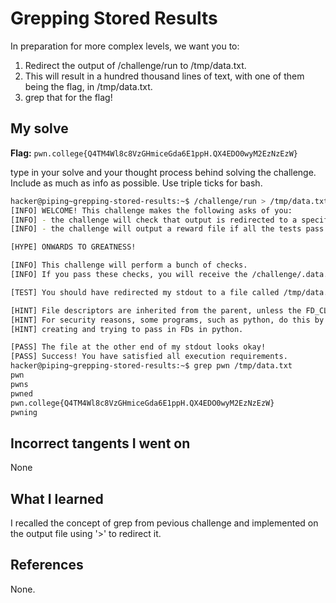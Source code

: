 # Grepping Stored Results
In preparation for more complex levels, we want you to:

1. Redirect the output of /challenge/run to /tmp/data.txt.
2. This will result in a hundred thousand lines of text, with one of them being the flag, in /tmp/data.txt.
3. grep that for the flag!
## My solve
**Flag:** `pwn.college{Q4TM4Wl8c8VzGHmiceGda6E1ppH.QX4EDO0wyM2EzNzEzW}`

type in your solve and your thought process behind solving the challenge. Include as much as info as possible. Use triple ticks for bash.
```bash
hacker@piping~grepping-stored-results:~$ /challenge/run > /tmp/data.txt
[INFO] WELCOME! This challenge makes the following asks of you:
[INFO] - the challenge will check that output is redirected to a specific file path : /tmp/data.txt
[INFO] - the challenge will output a reward file if all the tests pass : /challenge/.data.txt

[HYPE] ONWARDS TO GREATNESS!

[INFO] This challenge will perform a bunch of checks.
[INFO] If you pass these checks, you will receive the /challenge/.data.txt file.

[TEST] You should have redirected my stdout to a file called /tmp/data.txt. Checking...

[HINT] File descriptors are inherited from the parent, unless the FD_CLOEXEC is set by the parent on the file descriptor.
[HINT] For security reasons, some programs, such as python, do this by default in certain cases. Be careful if you are
[HINT] creating and trying to pass in FDs in python.

[PASS] The file at the other end of my stdout looks okay!
[PASS] Success! You have satisfied all execution requirements.
hacker@piping~grepping-stored-results:~$ grep pwn /tmp/data.txt
pwn
pwns
pwned
pwn.college{Q4TM4Wl8c8VzGHmiceGda6E1ppH.QX4EDO0wyM2EzNzEzW}
pwning
```
## Incorrect tangents I went on
None
## What I learned
I recalled the concept of grep from pevious challenge and implemented on the output file using '>' to redirect it.
## References 
None.